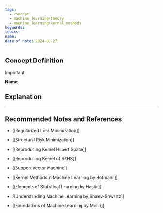 ```yaml
---
tags:
  - concept
  - machine_learning/theory
  - machine_learning/kernel_methods
keywords: 
topics: 
name: 
date of note: 2024-08-27
---
```


## Concept Definition

>[!important]
>**Name**: 



## Explanation





-----------
##  Recommended Notes and References


- [[Regularized Loss Minimization]]
- [[Structural Risk Minimization]]

- [[Reproducing Kernel Hilbert Space]]
- [[Reproducing Kernel of RKHS]]
- [[Support Vector Machine]]


- [[Kernel Methods in Machine Learning by Hofmann]]
- [[Elements of Statistical Learning by Hastie]]
- [[Understanding Machine Learning by Shalev-Shwartz]]
- [[Foundations of Machine Learning by Mohri]]